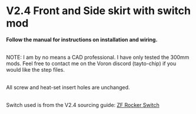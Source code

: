 <h1>V2.4 Front and Side skirt with switch mod</h1>

**Follow the manual for instructions on installation and wiring.** <br/><br/>

NOTE: I am by no means a CAD professional. I have only tested the 300mm mods. Feel free to contact me on the Voron discord (tayto-chip) if you would like the step files. <br/><br/>

All screw and heat-set insert holes are unchanged. <br/><br/>

Switch used is from the V2.4 sourcing guide: [ZF Rocker Switch](https://www.digikey.com/en/products/detail/zf-electronics/WRG32F2FBBNN/446050?s=N4IgTCBcDaIO4CcDmBmMAzDAjLA7XIAugL5A)
